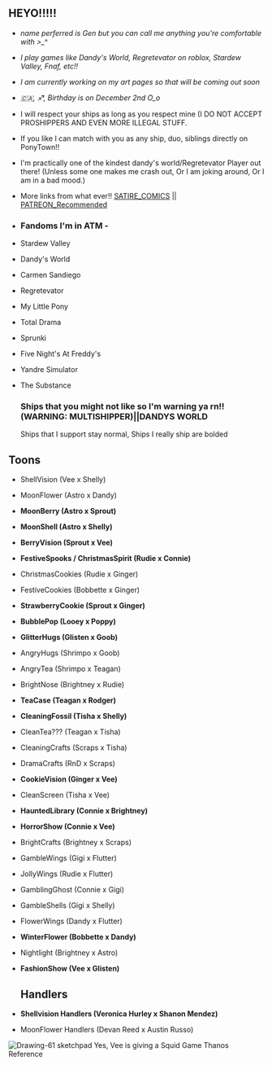 ## HEYO!!!!!
- *name perferred is Gen but you can call me anything you're comfortable with >_^*
- *I play games like Dandy's World, Regretevator on roblox, Stardew Valley, Fnaf, etc!!*
- *I am currently working on my art pages so that will be coming out soon* 
- *🇨🇦, ♐, Birthday is on December 2nd O_o*
-  I will respect your ships as long as you respect mine (I DO NOT ACCEPT PROSHIPPERS AND EVEN MORE ILLEGAL STUFF.
-  If you like I can match with you as any ship, duo, siblings directly on PonyTown!!
-  I'm practically one of the kindest dandy's world/Regretevator Player out there! (Unless some one makes me crash out, Or I am joking around, Or I am in a bad mood.)
-  More links from what ever!!
   [SATIRE_COMICS](https://readmycomic.straw.page) || [PATREON_Recommended](https://www.patreon.com/c/r3d_barron/about)
-  ### Fandoms I'm in ATM -
-  Stardew Valley
-  Dandy's World
-  Carmen Sandiego
-  Regretevator
-  My Little Pony
-  Total Drama
-  Sprunki
-  Five Night's At Freddy's
-  Yandre Simulator
-  The Substance

   ### Ships that you might not like so I'm warning ya rn!! (WARNING: MULTISHIPPER)||DANDYS WORLD
   Ships that I support stay normal, Ships I really ship are bolded
## Toons
-  ShellVision (Vee x Shelly)
-  MoonFlower (Astro x Dandy)
-  **MoonBerry (Astro x Sprout)**
-  **MoonShell (Astro x Shelly)**
-  **BerryVision (Sprout x Vee)**
-  **FestiveSpooks / ChristmasSpirit (Rudie x Connie)**
-  ChristmasCookies (Rudie x Ginger)
-  FestiveCookies (Bobbette x Ginger)
- **StrawberryCookie (Sprout x Ginger)**
-  **BubblePop (Looey x Poppy)**
-  **GlitterHugs (Glisten x Goob)**
-  AngryHugs (Shrimpo x Goob)
-  AngryTea (Shrimpo x Teagan)
-  BrightNose (Brightney x Rudie)
-  **TeaCase (Teagan x Rodger)**
-  **CleaningFossil (Tisha x Shelly)**
-  CleanTea??? (Teagan x Tisha)
-  CleaningCrafts (Scraps x Tisha)
-  DramaCrafts (RnD x Scraps)
- **CookieVision (Ginger x Vee)**
- CleanScreen (Tisha x Vee)
- **HauntedLibrary (Connie x Brightney)**
- **HorrorShow (Connie x Vee)**
- BrightCrafts (Brightney x Scraps)
- GambleWings (Gigi x Flutter)
- JollyWings (Rudie x Flutter)
- GamblingGhost (Connie x Gigi)
- GambleShells (Gigi x Shelly)
- FlowerWings (Dandy x Flutter)
- **WinterFlower (Bobbette x Dandy)**
- Nightlight (Brightney x Astro)
- **FashionShow (Vee x Glisten)**

   ## Handlers
- **Shellvision Handlers (Veronica Hurley x Shanon Mendez)**
- MoonFlower Handlers (Devan Reed x Austin Russo)

![Drawing-61 sketchpad](https://github.com/user-attachments/assets/74c800e2-45f7-4c20-99a9-38c7074595b2)
Yes, Vee is giving a Squid Game Thanos Reference
